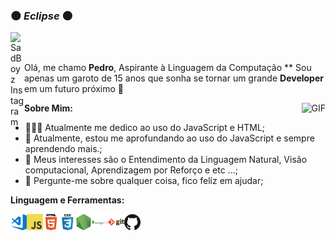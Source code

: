 ### 🌑 *Eclipse* 🌑

<a href="https://www.instagram.com/_pedro.444/">
  <img align="left" alt="SadBoyz Instagram" width="22px" src="https://cdn.jsdelivr.net/npm/simple-icons@v3/icons/instagram.svg" />
</a>

<br />
<br />

Olá, me chamo **Pedro**, Aspirante à Linguagem da Computação **  Sou apenas um garoto de 15 anos que sonha se tornar um grande **Developer** em um futuro próximo  :rocket: 

  <img align="right" alt="GIF" src="https://media4.giphy.com/media/kZqbBT64ECtjy/giphy.gif" />

**Sobre Mim:**

- 👨🏽‍💻 Atualmente me dedico ao uso do JavaScript e HTML;
- 🌱 Atualmente, estou me aprofundando ao uso do JavaScript e sempre aprendendo mais.; 
- 🤔 Meus interesses são o Entendimento da Linguagem Natural, Visão computacional, Aprendizagem por Reforço e etc ...;
- 💬 Pergunte-me sobre qualquer coisa, fico feliz em ajudar;


**Linguagem e Ferramentas:**  


<img align="left" alt="Visual Studio Code" width="26px" src="https://raw.githubusercontent.com/github/explore/80688e429a7d4ef2fca1e82350fe8e3517d3494d/topics/visual-studio-code/visual-studio-code.png" />
<img align="left" alt="JavaScript" width="26px" src="https://raw.githubusercontent.com/github/explore/80688e429a7d4ef2fca1e82350fe8e3517d3494d/topics/javascript/javascript.png" />
<img align="left" alt="HTML5" width="26px" src="https://raw.githubusercontent.com/github/explore/80688e429a7d4ef2fca1e82350fe8e3517d3494d/topics/html/html.png" />
<img align="left" alt="CSS3" width="26px" src="https://raw.githubusercontent.com/github/explore/80688e429a7d4ef2fca1e82350fe8e3517d3494d/topics/css/css.png" />
<img align="left" alt="Node.js" width="26px" src="https://raw.githubusercontent.com/github/explore/80688e429a7d4ef2fca1e82350fe8e3517d3494d/topics/nodejs/nodejs.png" />
<img align="left" alt="MongoDB" width="26px" src="https://raw.githubusercontent.com/github/explore/80688e429a7d4ef2fca1e82350fe8e3517d3494d/topics/mongodb/mongodb.png" />
<img align="left" alt="Git" width="26px" src="https://raw.githubusercontent.com/github/explore/80688e429a7d4ef2fca1e82350fe8e3517d3494d/topics/git/git.png" />
<img align="left" alt="GitHub" width="26px" src="https://raw.githubusercontent.com/github/explore/78df643247d429f6cc873026c0622819ad797942/topics/github/github.png" />
<br />
<br />




